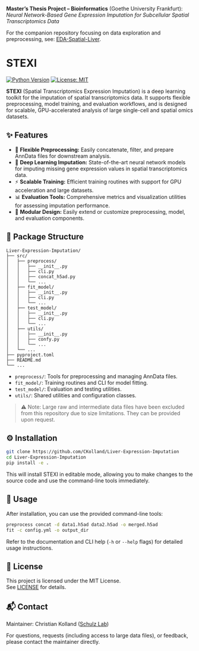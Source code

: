 **Master’s Thesis Project – Bioinformatics** (Goethe University Frankfurt):  
*Neural Network-Based Gene Expression Imputation for Subcellular Spatial Transcriptomics Data*

For the companion repository focusing on data exploration and preprocessing, see: [EDA-Spatial-Liver](https://github.com/CKolland/EDA-Spatial-Liver).

# STEXI

[![Python Version](https://img.shields.io/badge/python-3.10%2B-blue.svg)](https://www.python.org/)
[![License: MIT](https://img.shields.io/badge/License-MIT-yellow.svg)](LICENSE)

**STEXI** (Spatial Transcriptomics Expression Imputation) is a deep learning toolkit for the imputation of spatial transcriptomics data. It supports flexible preprocessing, model training, and evaluation workflows, and is designed for scalable, GPU-accelerated analysis of large single-cell and spatial omics datasets.

## ✨ Features

- 🧹 **Flexible Preprocessing:** Easily concatenate, filter, and prepare AnnData files for downstream analysis.
- 🤖 **Deep Learning Imputation:** State-of-the-art neural network models for imputing missing gene expression values in spatial transcriptomics data.
- ⚡ **Scalable Training:** Efficient training routines with support for GPU acceleration and large datasets.
- 📊 **Evaluation Tools:** Comprehensive metrics and visualization utilities for assessing imputation performance.
- 🧩 **Modular Design:** Easily extend or customize preprocessing, model, and evaluation components.

## 📂 Package Structure

```
Liver-Expression-Imputation/
├── src/
│   ├── preprocess/
│   │   ├── __init__.py
│   │   ├── cli.py
│   │   ├── concat_h5ad.py
│   │   └── ...
│   ├── fit_model/
│   │   ├── __init__.py
│   │   ├── cli.py
│   │   └── ...
│   ├── test_model/
│   │   ├── __init__.py
│   │   ├── cli.py
│   │   └── ...
│   ├── utils/
│   │   ├── __init__.py
│   │   ├── confy.py
│   │   └── ...
│   └── ...
├── pyproject.toml
├── README.md
└── ...
```

- `preprocess/`: Tools for preprocessing and managing AnnData files.
- `fit_model/`: Training routines and CLI for model fitting.
- `test_model/`: Evaluation and testing utilities.
- `utils/`: Shared utilities and configuration classes.

>⚠️ Note: Large raw and intermediate data files have been excluded from this repository due to size limitations. They can be provided upon request.

## ⚙️ Installation

```sh
git clone https://github.com/CKolland/Liver-Expression-Imputation
cd Liver-Expression-Imputation
pip install -e .
```

This will install STEXI in editable mode, allowing you to make changes to the source code and use the command-line tools immediately.

## 🚀 Usage

After installation, you can use the provided command-line tools:

```sh
preprocess concat -d data1.h5ad data2.h5ad -o merged.h5ad
fit -c config.yml -o output_dir
```

Refer to the documentation and CLI help (`-h` or `--help` flags) for detailed usage instructions.

## 📜 License

This project is licensed under the MIT License.  
See [LICENSE](LICENSE) for details.

## 📬 Contact

Maintainer: Christian Kolland ([Schulz Lab](https://schulzlab.github.io/))

For questions, requests (including access to large data files), or feedback, please contact the maintainer directly.
